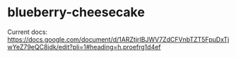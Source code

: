 # blueberry-cheesecake
Current docs: https://docs.google.com/document/d/1ARZtjrIBJWV7ZdCFVnbTZT5FpuDxTjwYeZ79eQC8idk/edit?pli=1#heading=h.proefrg1d4ef

